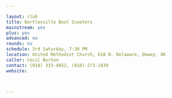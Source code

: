 ```yaml
---

layout: club
title: Bartlesville Boot Scooters
mainstream: yes
plus: yes
advanced: no
rounds: no
schedule: 3rd Saturday, 7:30 PM
location: United Methodist Church, 618 N. Delaware, Dewey, OK
caller: Cecil Burton
contact: (918) 333-4852, (918)-273-1839
website: 



---
```



